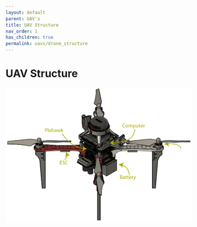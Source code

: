 ```yaml
---
layout: default
parent: UAV's
title: UAV Structure
nav_order: 1
has_children: true
permalink: uavs/drone_structure
---
```


# UAV Structure
[![](fig/Ativo4.png "RC Mixes screenshot")](fig/Ativo4.png)